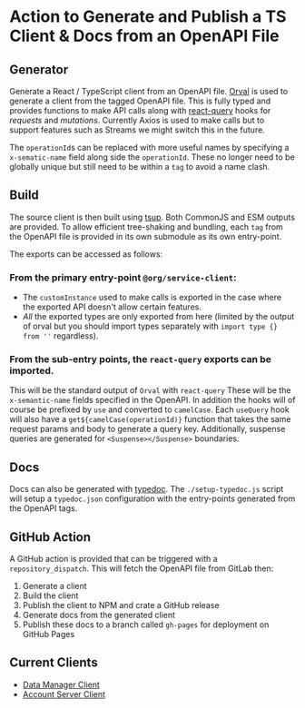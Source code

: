 # Action to Generate and Publish a TS Client & Docs from an OpenAPI File

## Generator

Generate a React / TypeScript client from an OpenAPI file. [Orval](https://orval.dev) is used to generate a client from the tagged OpenAPI file. This is fully typed and provides functions to make API calls along with [react-query](https://react-query.tanstack.com/) hooks for _requests_ and _mutations_. Currently Axios is used to make calls but to support features such as Streams we might switch this in the future.

The `operationId`s can be replaced with more useful names by specifying a `x-sematic-name` field along side the `operationId`. These no longer need to be globally unique but still need to be within a `tag` to avoid a name clash.

## Build

The source client is then built using [tsup](https://tsup.egoist.sh/). Both CommonJS and ESM outputs are provided. To allow efficient tree-shaking and bundling, each `tag` from the OpenAPI file is provided in its own submodule as its own entry-point.

The exports can be accessed as follows:

### From the primary entry-point `@org/service-client`:

- The `customInstance` used to make calls is exported in the case where the exported API doesn't allow certain features.
- *All* the exported types are only exported from here (limited by the output of orval but you should import types separately with `import type {} from ''` regardless).

### From the sub-entry points, the `react-query` exports can be imported.

This will be the standard output of `Orval` with `react-query` These will be the `x-semantic-name` fields specified in the OpenAPI. In addition the hooks will of course be prefixed by `use` and converted to `camelCase`. Each `useQuery` hook will also have a `get${camelCase(operationId)}` function that takes the same request params and body to generate a query key. Additionally, suspense queries are generated for `<Suspense></Suspense>` boundaries.

## Docs

Docs can also be generated with [typedoc](https://typedoc.org/). The `./setup-typedoc.js` script will setup a `typedoc.json` configuration with the entry-points generated from the OpenAPI tags.

## GitHub Action

A GitHub action is provided that can be triggered with a `repository_dispatch`. This will fetch the OpenAPI file from GitLab then:

1. Generate a client
2. Build the client
3. Publish the client to NPM and crate a GitHub release
4. Generate docs from the generated client
5. Publish these docs to a branch called `gh-pages` for deployment on GitHub Pages

## Current Clients

- [Data Manager Client](https://github.com/InformaticsMatters/data-manager-npm-client)
- [Account Server Client](https://github.com/InformaticsMatters/account-server-js-client)

